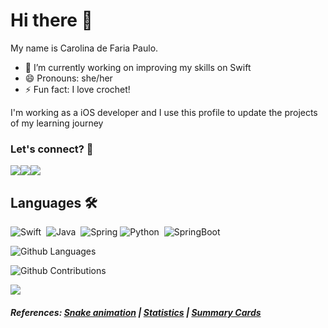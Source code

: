 <h1> Hi there 👋 </h1>

My name is Carolina de Faria Paulo. 
- 🔭 I’m currently working on improving my skills on Swift
- 😄 Pronouns: she/her
- ⚡ Fun fact: I love crochet!

I'm working as a iOS developer and I use this profile to update the projects of my learning journey



### Let's connect? 🤝
<p align="left">

<a href="https://www.linkedin.com/in/carolina-paulo/"><img src="https://img.shields.io/badge/-LinkedIn-0077B5?style=flat&logo=Linkedin&logoColor=white"/></a><a href="https://www.facebook.com/carolina.paulo.16/"><img src="https://img.shields.io/badge/-Facebook-1877F2?style=flat&logo=facebook&logoColor=white"/></a><a href="https://www.codewars.com/users/CarolinaPaulo/"><img src=https://www.codewars.com/users/CarolinaPaulo/badges/micro/></a>

</p>

## Languages 🛠  
![Swift](https://img.shields.io/badge/-Swift-05122A?style=flat&color=red)&nbsp;
![Java](https://img.shields.io/badge/-Java-05122A?style=flat&color=green)&nbsp;
![Spring](https://img.shields.io/badge/-Spring-05122A?style=flat&color=green)&nbsp;![Python](https://img.shields.io/badge/-Python-05122A?style=flat&color=green)&nbsp; ![SpringBoot](https://img.shields.io/badge/-SpringBoot-05122A?style=flat&color=orange)&nbsp;  

![Github Languages](https://github-readme-stats.vercel.app/api/top-langs/?username=CarolinaPaulo&layout=compact&count_private=true)


![Github Contributions](https://github-readme-streak-stats.herokuapp.com/?user=CarolinaPaulo&hide_border=false)

![](http://estruyf-github.azurewebsites.net/api/VisitorHit?user=CarolinaPaulo&repo=CarolinaPaulo&countColorcountColor)

#### _References: [Snake animation](https://github.com/Platane/snk) | [Statistics](https://github.com/anuraghazra/github-readme-stats) | [Summary Cards](https://github.com/vn7n24fzkq/github-profile-summary-cards)_

